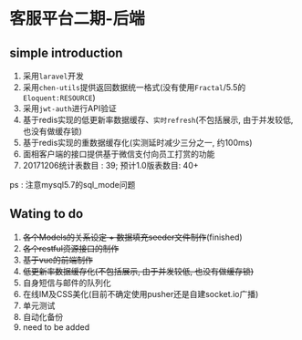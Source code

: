 # 客服平台二期-后端

## simple introduction
1. 采用`laravel`开发
2. 采用`chen-utils`提供返回数据统一格式(没有使用`Fractal`/5.5的`Eloquent:RESOURCE`)
3. 采用`jwt-auth`进行API验证
4. 基于redis实现的低更新率数据缓存、`实时refresh`(不包括展示, 由于并发较低, 也没有做缓存锁)
5. 基于redis实现的重数据缓存化(实测延时减少三分之一, 约100ms)
5. 面相客户端的接口提供基于微信支付向员工打赏的功能
6. 20171206统计表数目 : 39; 预计1.0版表数目: 40+

ps : 注意mysql5.7的sql_mode问题
## Wating to do
1. ~~各个Models的关系设定 + 数据填充seeder文件制作~~(finished)
2. ~~各个restful资源接口的制作~~
3. ~~基于vue的前端制作~~
4. ~~低更新率数据缓存化(不包括展示, 由于并发较低, 也没有做缓存锁)~~
5. 自身短信与邮件的队列化
6. 在线IM及CSS美化(目前不确定使用pusher还是自建socket.io广播)
7. 单元测试
8. 自动化备份
9. need to be added